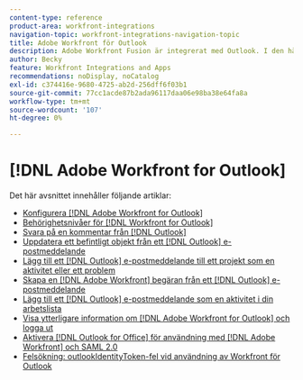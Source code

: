 ```yaml
---
content-type: reference
product-area: workfront-integrations
navigation-topic: workfront-integrations-navigation-topic
title: Adobe Workfront för Outlook
description: Adobe Workfront Fusion är integrerat med Outlook. I den här artikeln finns anvisningar om hur du installerar och konfigurerar integreringarna samt hur du använder dem i det dagliga arbetet.
author: Becky
feature: Workfront Integrations and Apps
recommendations: noDisplay, noCatalog
exl-id: c374416e-9680-4725-ab2d-256dff6f03b1
source-git-commit: 77cc1acde87b2ada96117daa06e98ba38e64fa8a
workflow-type: tm+mt
source-wordcount: '107'
ht-degree: 0%

---
```


# [!DNL Adobe Workfront for Outlook]

Det här avsnittet innehåller följande artiklar:

* [Konfigurera  [!DNL Adobe Workfront for Outlook]](../../workfront-integrations-and-apps/using-workfront-with-outlook/set-up-workfront-for-outlook.md)
* [Behörighetsnivåer för  [!DNL Workfront for Outlook]](../../workfront-integrations-and-apps/using-workfront-with-outlook/permissions-in-workfront-for-outlook.md)
* [Svara på en kommentar från  [!DNL Outlook]](../../workfront-integrations-and-apps/using-workfront-with-outlook/reply-to-a-comment-from-outlook.md)
* [Uppdatera ett befintligt objekt från ett [!DNL Outlook] e-postmeddelande](../../workfront-integrations-and-apps/using-workfront-with-outlook/update-an-existing-object-from-an-outlook-email.md)
* [Lägg till ett [!DNL Outlook] e-postmeddelande till ett projekt som en aktivitet eller ett problem](../../workfront-integrations-and-apps/using-workfront-with-outlook/add-outlook-email-to-project-as-task-or-issue.md)
* [Skapa en [!DNL Adobe Workfront] begäran från ett [!DNL Outlook] e-postmeddelande](../../workfront-integrations-and-apps/using-workfront-with-outlook/create-a-wf-request-from-an-outlook-email.md)
* [Lägg till ett [!DNL Outlook] e-postmeddelande som en aktivitet i din arbetslista](../../workfront-integrations-and-apps/using-workfront-with-outlook/add-outlook-email-as-task-to-your-work-list.md)
* [Visa ytterligare information om [!DNL Adobe Workfront for Outlook] och logga ut](../../workfront-integrations-and-apps/using-workfront-with-outlook/view-additional-infor-wf-outlook-and-log-out.md)
* [Aktivera [!DNL Outlook for Office] för användning med [!DNL Adobe Workfront] och SAML 2.0](../../workfront-integrations-and-apps/using-workfront-with-outlook/enable-outlook-for-office-for-use-with-wf-and-saml-2.md)
* [Felsökning: outlookIdentityToken-fel vid användning av Workfront för Outlook](/help/quicksilver/workfront-integrations-and-apps/using-workfront-with-outlook/troubleshooting-outlookidentitytoken-error.md)
